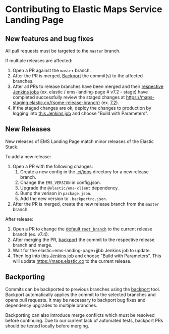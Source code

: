 # Contributing to Elastic Maps Service Landing Page

## New features and bug fixes
All pull requests must be targeted to the `master` branch.

If multiple releases are affected:

1. Open a PR against the `master` branch.
1. After the PR is merged, [Backport](#Backporting) the commit(s) to the affected branches.
1. After all PRs to release branches have been merged and their [respective Jenkins jobs](https://kibana-ci.elastic.co) (ex. elastic / ems-landing-page # v7.2 - stage) have completed successfully review the staged changes at https://maps-staging.elastic.co/{some-release-branch} (ex. [7.2](https://maps-staging.elastic.co/v7.2)).
1. If the staged changes are ok, deploy the changes to production by logging into [this Jenkins job](https://kibana-ci.elastic.co/job/elastic+ems-landing-page+deploy/) and choose "Build with Parameters".

## New Releases
New releases of EMS Landing Page match minor releases of the Elastic Stack.

To add a new release:
1. Open a PR with the following changes:
    1. Create a new config in the [.ci/jobs](https://github.com/elastic/ems-landing-page/tree/master/.ci/jobs) directory for a new release branch.
    1. Change the `EMS_VERSION` in config.json.
    1. Upgrade the `@elastic/ems-client` dependency.
    1. Bump the verison in `package.json`.
    1. Add the new version to `.backportrc.json`.
1. After the PR is merged, create the new release branch from the `master` branch.

After release:
1. Open a PR to change the [default `root_branch`](https://github.com/elastic/ems-landing-page/blob/master/.ci/jobs/defaults.yml#L22) to the current release branch (ex. v7.4).
1. After merging the PR, [backport](#Backporting) the commit to the respective release branch and merge.
1. Wait for the elastic+ems-landing-page+jjbb Jenkins job to update.
1. Then log into [this Jenkins job](https://kibana-ci.elastic.co/job/elastic+ems-landing-page+deploy/) and choose "Build with Parameters". This will update https://maps.elastic.co to the current release.

## Backporting

Commits can be backported to previous branches using the [backport](https://github.com/sqren/backport) tool. Backport automatically applies the commit to the selected branches and opens pull requests. It may be necessary to backport bug fixes and dependency upgrades to multiple branches.

Backporting can also introduce merge conflicts which must be resolved before continuing. Due to our current lack of automated tests, backport PRs should be tested locally before merging.
